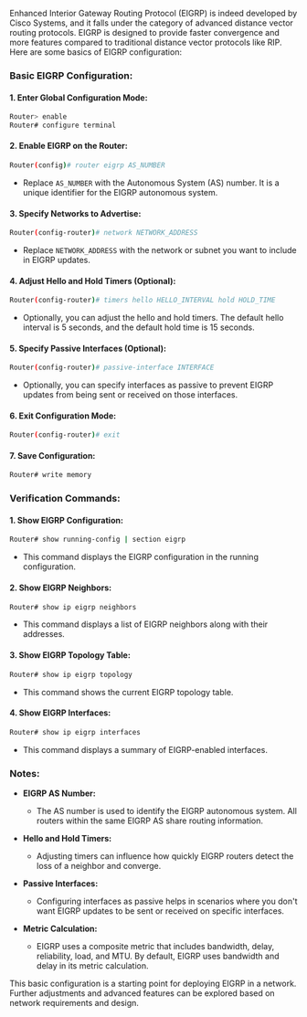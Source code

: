 Enhanced Interior Gateway Routing Protocol (EIGRP) is indeed developed by Cisco Systems, and it falls under the category of advanced distance vector routing protocols. EIGRP is designed to provide faster convergence and more features compared to traditional distance vector protocols like RIP. Here are some basics of EIGRP configuration:

### Basic EIGRP Configuration:

#### 1. **Enter Global Configuration Mode:**
   ```bash
   Router> enable
   Router# configure terminal
   ```

#### 2. **Enable EIGRP on the Router:**
   ```bash
   Router(config)# router eigrp AS_NUMBER
   ```
   - Replace `AS_NUMBER` with the Autonomous System (AS) number. It is a unique identifier for the EIGRP autonomous system.

#### 3. **Specify Networks to Advertise:**
   ```bash
   Router(config-router)# network NETWORK_ADDRESS
   ```
   - Replace `NETWORK_ADDRESS` with the network or subnet you want to include in EIGRP updates.

#### 4. **Adjust Hello and Hold Timers (Optional):**
   ```bash
   Router(config-router)# timers hello HELLO_INTERVAL hold HOLD_TIME
   ```
   - Optionally, you can adjust the hello and hold timers. The default hello interval is 5 seconds, and the default hold time is 15 seconds.

#### 5. **Specify Passive Interfaces (Optional):**
   ```bash
   Router(config-router)# passive-interface INTERFACE
   ```
   - Optionally, you can specify interfaces as passive to prevent EIGRP updates from being sent or received on those interfaces.

#### 6. **Exit Configuration Mode:**
   ```bash
   Router(config-router)# exit
   ```

#### 7. **Save Configuration:**
   ```bash
   Router# write memory
   ```

### Verification Commands:

#### 1. **Show EIGRP Configuration:**
   ```bash
   Router# show running-config | section eigrp
   ```
   - This command displays the EIGRP configuration in the running configuration.

#### 2. **Show EIGRP Neighbors:**
   ```bash
   Router# show ip eigrp neighbors
   ```
   - This command displays a list of EIGRP neighbors along with their addresses.

#### 3. **Show EIGRP Topology Table:**
   ```bash
   Router# show ip eigrp topology
   ```
   - This command shows the current EIGRP topology table.

#### 4. **Show EIGRP Interfaces:**
   ```bash
   Router# show ip eigrp interfaces
   ```
   - This command displays a summary of EIGRP-enabled interfaces.

### Notes:

- **EIGRP AS Number:**
  - The AS number is used to identify the EIGRP autonomous system. All routers within the same EIGRP AS share routing information.

- **Hello and Hold Timers:**
  - Adjusting timers can influence how quickly EIGRP routers detect the loss of a neighbor and converge.

- **Passive Interfaces:**
  - Configuring interfaces as passive helps in scenarios where you don't want EIGRP updates to be sent or received on specific interfaces.

- **Metric Calculation:**
  - EIGRP uses a composite metric that includes bandwidth, delay, reliability, load, and MTU. By default, EIGRP uses bandwidth and delay in its metric calculation.

This basic configuration is a starting point for deploying EIGRP in a network. Further adjustments and advanced features can be explored based on network requirements and design.
